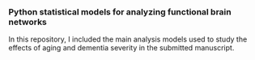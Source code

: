 ### Python statistical models for analyzing functional brain networks

In this repository, I included the main analysis models used to study the effects of aging and dementia severity in the submitted manuscript.
